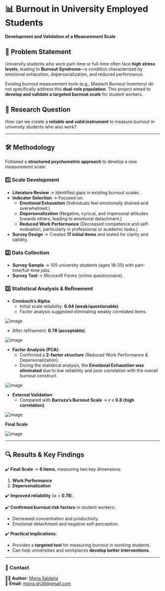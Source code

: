 # 📊 Burnout in University Employed Students  
**Development and Validation of a Measurement Scale**  

## 📌 Problem Statement  
University students who work part-time or full-time often face **high stress levels**, leading to **Burnout Syndrome**—a condition characterized by emotional exhaustion, depersonalization, and reduced performance.  

Existing burnout measurement tools (e.g., Maslach Burnout Inventory) do not specifically address this **dual-role population**. This project aimed to **develop and validate a targeted burnout scale** for student workers.  

## 🎯 Research Question  
How can we create a **reliable and valid instrument** to measure burnout in university students who also work?  

---

## 🛠 Methodology  
Followed a **structured psychometric approach** to develop a new measurement scale:  

### **1️⃣ Scale Development**  
- **Literature Review** → Identified gaps in existing burnout scales.  
- **Indicator Selection** → Focused on:  
  - **Emotional Exhaustion** (Individuals feel emotionally drained and overwhelmed.)  
  - **Depersonalization** (Negative, cynical, and impersonal attitudes towards others, leading to emotional detachment.)
  - **Reduced Work Performance** (Decreased competence and self-evaluation, particularly in professional or academic tasks.)  
- **Survey Design** → Created **17 initial items** and tested for clarity and validity.  

### **2️⃣ Data Collection**  
- **Survey Sample** → 105 university students (ages 18-25) with part-time/full-time jobs.  
- **Survey Tool** → Microsoft Forms (online questionnaire).  

### **3️⃣ Statistical Analysis & Refinement**  
- **Cronbach’s Alpha**:  
  - Initial scale reliability: **0.64 (weak/questionable)**.  
  - Factor analysis suggested eliminating weakly correlated items.

![image](https://github.com/user-attachments/assets/11d3c49e-5255-4ee2-8ba7-3317683269a3)
  - After refinement: **0.78 (acceptable)**.

![image](https://github.com/user-attachments/assets/4dd1655b-51da-4437-94fe-640f82d76c69)
- **Factor Analysis (PCA)**:  
  - Confirmed a **2-factor structure** (Reduced Work Performance & Depersonalization).
  - During the statistical analysis, the **Emotional Exhaustion was eliminated** due to low reliability and poor correlation with the overall burnout construct.

![image](https://github.com/user-attachments/assets/3ab3f376-b99f-4e2c-8b95-22d312606d23)  
- **External Validation**:  
  - Compared with **Barraza’s Burnout Scale** → **r = 0.8 (high correlation)**.  

![image](https://github.com/user-attachments/assets/a284aafc-fe0c-44d4-8575-849dc73c3115)

**Final Scale** 

![image](https://github.com/user-attachments/assets/18328465-b51b-4b96-aca1-799dbc9e0f05)

---

## 🔍 Results & Key Findings  
✔️ **Final Scale** → **6 items**, measuring two key dimensions:  
   1. **Work Performance**  
   2. **Depersonalization**  

✔️ **Improved reliability** (α = **0.78**).  

✔️ **Confirmed burnout risk factors** in student workers:  
   - Decreased concentration and productivity.  
   - Emotional detachment and negative self-perception.

✔️ **Practical Implications**:  
   - Provides a **targeted tool** for measuring burnout in working students.  
   - Can help universities and workplaces **develop better interventions**.  

---


### 📧 Contact  
👩‍💻 **Author:** [Moira Saldaña](https://github.com/moira282)  
📩 **Email:** moira.sh28@gmail.com  
